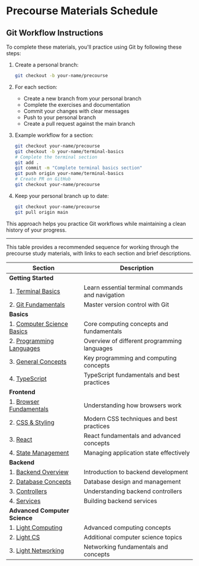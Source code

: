 # Precourse Materials Schedule

## Git Workflow Instructions

To complete these materials, you'll practice using Git by following these steps:

1. Create a personal branch:
   ```bash
   git checkout -b your-name/precourse
   ```

2. For each section:
   - Create a new branch from your personal branch
   - Complete the exercises and documentation
   - Commit your changes with clear messages
   - Push to your personal branch
   - Create a pull request against the main branch

3. Example workflow for a section:
   ```bash
   git checkout your-name/precourse
   git checkout -b your-name/terminal-basics
   # Complete the terminal section
   git add .
   git commit -m "Complete terminal basics section"
   git push origin your-name/terminal-basics
   # Create PR on GitHub
   git checkout your-name/precourse
   ```

4. Keep your personal branch up to date:
   ```bash
   git checkout your-name/precourse
   git pull origin main
   ```

This approach helps you practice Git workflows while maintaining a clean history of your progress.

---

This table provides a recommended sequence for working through the precourse study materials, with links to each section and brief descriptions.

| Section | Description |
|---------|-------------|
| **Getting Started** |
| 1. [Terminal Basics](terminal/README.md) | Learn essential terminal commands and navigation |
| 2. [Git Fundamentals](git/README.md) | Master version control with Git |
| **Basics** |
| 1. [Computer Science Basics](computer-science/basics/README.md) | Core computing concepts and fundamentals |
| 2. [Programming Languages](computer-science/languages/README.md) | Overview of different programming languages |
| 3. [General Concepts](computer-science/general-concepts/README.md) | Key programming and computing concepts |
| 4. [TypeScript](computer-science/typescript/README.md) | TypeScript fundamentals and best practices |
| **Frontend** |
| 1. [Browser Fundamentals](frontend/browser/README.md) | Understanding how browsers work |
| 2. [CSS & Styling](frontend/css/README.md) | Modern CSS techniques and best practices |
| 3. [React](frontend/react/README.md) | React fundamentals and advanced concepts |
| 4. [State Management](frontend/state-management/README.md) | Managing application state effectively |
| **Backend** |
| 1. [Backend Overview](backend/OVERVIEW.md) | Introduction to backend development |
| 2. [Database Concepts](backend/database/README.md) | Database design and management |
| 3. [Controllers](backend/controller/README.md) | Understanding backend controllers |
| 4. [Services](backend/service/README.md) | Building backend services |
| **Advanced Computer Science** |
| 1. [Light Computing](computer-science/light-computing/README.md) | Advanced computing concepts |
| 2. [Light CS](computer-science/light-cs/README.md) | Additional computer science topics |
| 3. [Light Networking](computer-science/light-networking/README.md) | Networking fundamentals and concepts |
